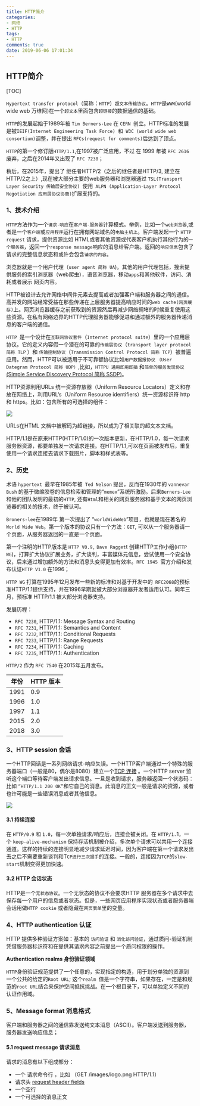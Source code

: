 ```yaml
---
title: HTTP简介
categories:
- 网络
- HTTP
tags:
- HTTP
comments: true
date: 2019-06-06 17:01:34
---
```

## HTTP简介

[TOC]

`Hypertext transfer protocol`（简称：`HTTP`）`超文本传输协议`。`HTTP`是`WWW`(world wide web 万维网)在一个`超文本`里面包含`超链接`的数据通信的基础。

`HTTP`的发展起始于1989年被 `Tim Berners-Lee` 在 `CERN `创立。HTTP标准的发展是被`IEIF(Internet Engineering Task Force) `和` W3C (world wide web consortium)`调整，并在提出 `RFCs(request for comments)`后达到了顶点。

`HTTP`的第一个修订版`HTTP/1.1`,在1997被广泛应用，不过 在 1999 年被 `RFC 2616`废弃，之后在2014年又出现了 `RFC 7230`；

稍后，在2015年，提出了 继任者HTTP/2（之后的继任者是HTTP/3, 建立在 HTTP/2之上）,现在被大部分主要的web服务器和浏览器通过 `TSL(Transport Layer Security 传输层安全协议) `使用` ALPN (Application-Layer Protocol Negotiation 应用层协议协商)`扩展支持的。

### 1、技术介绍

`HTTP`方法作为一个`请求-响应`在`客户端-服务器`计算模式。举例，比如一个`web浏览器`,或者是一个`客户端`或`应用程序`运行在拥有网站域名的`电脑主机上`。客户端发起一个 `HTTP request` 请求，提供资源比如 HTML或者其他资源或代表客户机执行其他行为的`一个服务器`，返回一个`response message`响应的消息给客户端。返回的`响应信息`包含了请求的完整信息状态和或许会包含`请求的内容`。

浏览器就是一个用户代理（`user agent 简称 UA`)。其他的用户代理包括，搜索提供服务的索引浏览器（web爬虫），语音浏览器，移动`apps`和其他软件，访问、消耗或者展示 网页内容。

HTTP被设计去允许网络中间件元素去提高或者加强客户端和服务器之间的通信。高并发的网站经常受益在那些传递在上层服务器提高响应时间的`web cache(网页缓存)`上。网页浏览器缓存之前获取到的资源然后再减少网络拥堵的时候重复使用这些资源。在私有网络边界的HTTP代理服务器能够促进和通过额外的服务器传递消息的客户端的通信。

`HTTP `是一个设计在`互联网协议套件`（`Internet protocol suite`）里的一个应用层协议。它的定义内容假一个潜在的可靠的`传输层协议`（`transport layer protocol 简称 TLP` ）和 `传输控制协议`（`Transmission Control Protocol 简称 TCP`）被普遍应用。然而，HTTP可以被适用于不可靠额协议比如`用户数据报协议` `（User Dategram Protocol 简称 UDP）`,比如，`HTTPU 通用即用即插` 和`简单的服务发现协议` [(Simple Service  Discovery Protocol 简称 SSDP)](https://en.wikipedia.org/wiki/Simple_Service_Discovery_Protocol)。

HTTP资源利用URLs 统一资源存放器（Uniform Resource Locators）定义和存放在网络上，利用URL‘s（Uniform Resource identifiers）统一资源标识符 http 和 https。比如：包含所有的可选择的组件：

![](assets/1559022847926.png)

URLs在HTML 文档中被解码为超链接，所以成为了相关联的超文本文档。

HTTP/1.1是在原来HTTP(HTTP/1.0)的一次版本更新，在HTTP/1.0，每一次请求服务器资源，都要单独发一次请求连接。在HTTP/1.1,可以在页面被发布后，重复使用一个请求连接去请求下载图片，脚本和样式表等。

### 2、历史

术语 `hypertext `最早在1985年被` Ted Nelson` 提出，反而在1930年的 `vannevar Bush` 的基于微缩胶卷的信息检索和管理的“`memex`”系统所激励。后来` Berners-Lee `和他的团队发明的最初的`HTTP`, 还有`Html`和相关的网页服务器和基于文本的网页浏览器的相关的技术，终于被认可。

`Broners-lee`在1989年 第一次提出了 “`worldWideWeb`”项目，也就是现在著名的 `World Wide Web`。第一个版本的协议只有一个方法：`GET`, 可以从一个服务器请一个页面，从服务器返回的一直是一个页面。

第一个注明的HTTP版本是 `HTTP V0.9,` `Dave Ragget`t 创建HTTP工作小组(`HTTP WG`)，打算扩大协议扩展业务，扩大谈判，丰富媒体元信息，尝试使用一个安全协议，后来通过增加额外的方法和消息头变得更加有效率。`RFC 1945 `官方介绍和发布认证`HTTP V1.0` 在1996；

`HTTP WG` 打算在1995年12月发布一些新的标准和对基于开发中的` RFC2068`的预标准HTTP/1.1提供支持，并在1996早期就被大部分浏览器开发者适用认可。同年三月，预标准 HTTP/1.1 被大部分浏览器支持。

发展历程：

* `RFC 7230`, HTTP/1.1: Message Syntax and Routing
* `RFC 7231`, HTTP/1.1: Semantics and Content
* `RFC 7232`, HTTP/1.1: Conditional Requests
* `RFC 7233`, HTTP/1.1: Range Requests
* `RFC 7234`, HTTP/1.1: Caching
* `RFC 7235`, HTTP/1.1: Authentication

`HTTP/2` 作为 `RFC 7540` 在2015年五月发布。

| 年份 | HTTP 版本 |
| ---- | --------- |
| 1991 | 0.9       |
| 1996 | 1.0       |
| 1997 | 1.1       |
| 2015 | 2.0       |
| 2018 | 3.0       |



### 3、HTTP session 会话

一个HTTP回话是一系列网络请求-响应失误。一个HTTP客户端通过一个特殊的服务器端口（一般是80，偶尔是8080）建立一个[TCP 连接](https://en.wikipedia.org/wiki/Transmission_Control_Protocol) 。一个HTTP server 监听这个端口等待客户端发出请求信息。一旦是收到请求，服务器返回一个状态码：比如 `“HTTP/1.1 200 OK”`和它自己的消息。此消息的正文一般是请求的资源，或者也许可能是一些错误消息或者其他信息。

![](assets/1559027962666.png)

#### 3.1 持续连接

在 `HTTP/0.9` 和 `1.0`，每一次单独请求/响应后，连接会被关闭。在 `HTTP/1.`1，一个 `keep-alive-mechanism` 保持存活机制被介绍，多次单个请求可以共用一个连接通道。这样的持续的连接明显地减少请求延迟时间，因为客户端在第一个请求发出去之后不需要重新谈判和T`CP进行三次握手`的连接。一般的，连接因为`TCP`的`slow-start`机制变得更加快速。

#### 3.2 HTTP 会话状态

HTTP是一个`无状态协议`。一个无状态的协议不会要求HTTP 服务器在多个请求中去保存每一个用户的信息或者状态。但是，一些网页应用程序实现状态或者服务器端会话用做`HTTP cookie` 或者隐藏在`网页表单`里的变量。

### 4、HTTP authentication 认证

HTTP 提供多种验证方案如：基本的 `访问验证` 和 `消化访问验证`，通过质问-验证机制凭借服务器标识符和在提供其请求内容之前提出一个质问权限的操作。

**Authentication realms 身份验证领域**

`HTTP`身份验证规范提供了一个任意的，实现指定的构造，用于划分单独的资源到一个公共的给定的`Root URL`; 这个`realm `值是一个字符串，如果存在，一定是和规范的`root URL`结合来保护空间抵抗挑战。在一个根目录下，可以单独定义不同的认证作用域。

### 5、Message format 消息格式

客户端和服务器之间的通信靠发送纯文本消息（ASCII）。客户端发送到服务器，服务器发送响应信息；

#### 5.1 request message 请求消息

请求的消息有以下组成部分：

* 一个 请求命令行 ，比如 （GET /images/logo.png HTTP/1.1）
* 请求头 [request header fields](./List-of-HTTP-header-fields.md)
* 一个空行
* 一个可选择的消息正文
